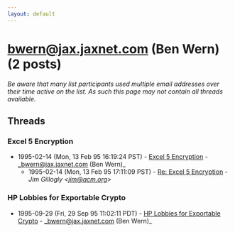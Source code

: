```yaml
---
layout: default
---
```


# bwern@jax.jaxnet.com (Ben Wern) (2 posts)

_Be aware that many list participants used multiple email addresses over their time active on the list. As such this page may not contain all threads available._

## Threads

### Excel 5 Encryption
+ 1995-02-14 (Mon, 13 Feb 95 16:19:24 PST) - [Excel 5 Encryption](/archive/1995/02/6ece6f3a6bb635035d13b2f159a3f52a4b6aa346dd6f9a96736c0c4a1b050473) - _bwern@jax.jaxnet.com (Ben Wern)_
  + 1995-02-14 (Mon, 13 Feb 95 17:11:09 PST) - [Re: Excel 5 Encryption](/archive/1995/02/3df5200d82da23c7de40f347bd086421c4036d6e7956577c29e857ea25436924) - _Jim Gillogly \<jim@acm.org\>_

### HP Lobbies for Exportable Crypto
+ 1995-09-29 (Fri, 29 Sep 95 11:02:11 PDT) - [HP Lobbies for Exportable Crypto](/archive/1995/09/119160c48143785c432f334586d1e0bdb654d5f218643308b02d36037199e1f2) - _bwern@jax.jaxnet.com (Ben Wern)_

